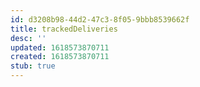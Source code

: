 ```yaml
---
id: d3208b98-44d2-47c3-8f05-9bbb8539662f
title: trackedDeliveries
desc: ''
updated: 1618573870711
created: 1618573870711
stub: true
---
```



